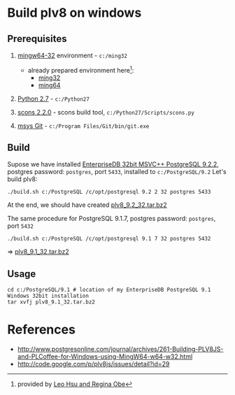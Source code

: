 ﻿# Build plv8 on windows

## Prerequisites

  1. [mingw64-32](http://mingw-w64.sourceforge.net/) environment - `c:/ming32`
     - already prepared environment here[^1]:
        - [ming32](http://www.bostongis.com/postgisstuff/ming32.zip)
        - [ming64](http://www.bostongis.com/postgisstuff/ming64.zip)

  2. [Python 2.7](http://www.activestate.com/activepython/downloads) - `c:/Python27`
  3. [scons 2.2.0](http://sourceforge.net/projects/scons/files/scons/2.2.0/scons-2.2.0-setup.exe/download) - scons build tool, `c:/Python27/Scripts/scons.py`
  4. [msys Git](http://code.google.com/p/msysgit/downloads/list) - `c:/Program Files/Git/bin/git.exe`
   
[^1]: provided by [Leo Hsu and Regina Obe](http://www.postgresonline.com/journal/authors/1-Leo-Hsu-and-Regina-Obe)
 

## Build

Supose we have installed [EnterpriseDB 32bit MSVC++ PostgreSQL 9.2.2](http://www.enterprisedb.com/products-services-training/pgdownload#windows), postgres password: `postgres`, port `5433`, installed to `c:/PostgreSQL/9.2`
Let's build plv8:

    ./build.sh c:/PostgreSQL /c/opt/postgresql 9.2 2 32 postgres 5433
  
At the end, we should have created [plv8_9.2_32.tar.bz2](https://github.com/hernad/plv8_build/raw/master/binary/plv8_9.2_32.tar.bz2)
 
The same procedure for PostgreSQL 9.1.7, postgres password: `postgres`, port `5432`
 
    ./build.sh c:/PostgreSQL /c/opt/postgresql 9.1 7 32 postgres 5432

 => [plv8_9.1_32.tar.bz2](https://github.com/hernad/plv8_build/raw/master/binary/plv8_9.1_32.tar.bz2)  

## Usage

    cd c:/PostgreSQL/9.1 # location of my EnterpriseDB PostgreSQL 9.1 Windows 32bit installation
    tar xvfj plv8_9.1_32.tar.bz2

# References

  - http://www.postgresonline.com/journal/archives/261-Building-PLV8JS-and-PLCoffee-for-Windows-using-MingW64-w64-w32.html
  - http://code.google.com/p/plv8js/issues/detail?id=29
